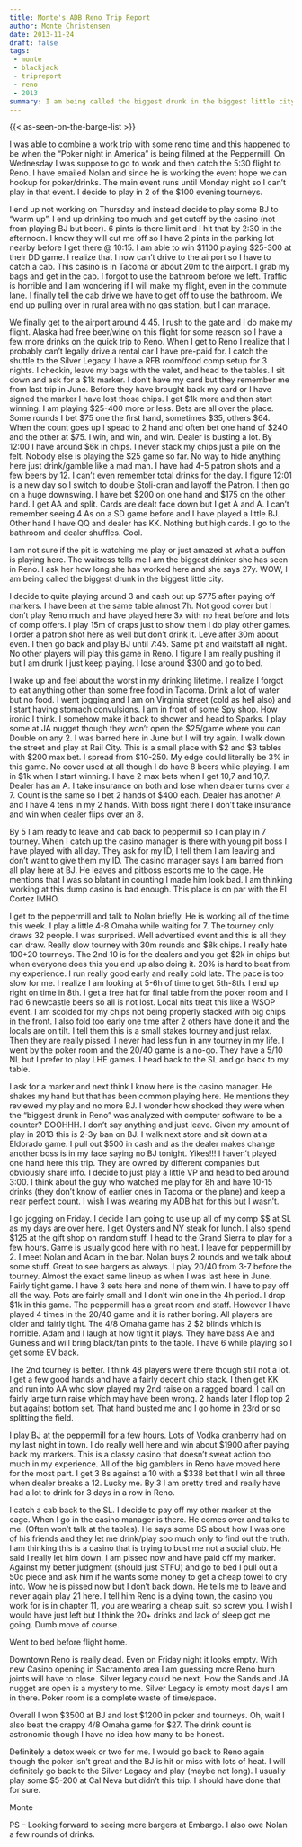 ```yaml
---
title: Monte's ADB Reno Trip Report
author: Monte Christensen
date: 2013-11-24
draft: false
tags:
 - monte
 - blackjack
 - tripreport
 - reno
 - 2013
summary: I am being called the biggest drunk in the biggest little city.
---
```

{{< as-seen-on-the-barge-list >}}

I was able to combine a work trip with some reno time and this happened to be
when the “Poker night in America” is being filmed at the Peppermill.  On
Wednesday I was suppose to go to work and then catch the 5:30 flight to Reno.
I have emailed Nolan and since he is working the event hope we can hookup for
poker/drinks.  The main event runs until Monday night so I can’t play in that
event.  I decide to play in 2 of the $100 evening tourneys.

I end up not working on Thursday and instead decide to play some BJ to “warm
up”.  I end up drinking too much and get cutoff by the casino (not from playing
BJ but beer).  6 pints is there limit and I hit that by 2:30 in the afternoon.
I know they will cut me off so I have 2 pints in the parking lot nearby before
I get there @ 10:15.  I am able to win $1100 playing $25-300 at their DD game.
I realize that I now can’t drive to the airport so I have to catch a cab.  This
casino is in Tacoma or about 20m to the airport.  I grab my bags and get in the
cab.  I forgot to use the bathroom before we left.  Traffic is horrible and I
am wondering if I will make my flight, even in the commute lane.  I finally
tell the cab drive we have to get off to use the bathroom.  We end up pulling
over in rural area with no gas station, but I can manage.

We finally get to the airport around 4:45.  I rush to the gate and I do make my
flight.  Alaska had free beer/wine on this flight for some reason so I have a
few more drinks on the quick trip to Reno.  When I get to Reno I realize that I
probably can’t legally drive a rental car I have pre-paid for.  I catch the
shuttle to the Silver Legacy.  I have a RFB room/food comp setup for 3 nights.
I checkin, leave my bags with the valet, and head to the tables.  I sit down
and ask for a $1k marker.  I don’t have my card but they remember me from last
trip in June.  Before they have brought back my card or I have signed the
marker I have lost those chips.  I get $1k more and then start winning.  I am
playing $25-400 more or less.  Bets are all over the place.  Some rounds I bet
$75 one the first hand, sometimes $35, others $64.  When the count goes up I
spead to 2 hand and often bet one hand of $240 and the other at $75.  I win,
and win, and win.  Dealer is busting a lot.  By 12:00 I have around $6k in
chips.  I never stack my chips just a pile on the felt.  Nobody else is playing
the $25 game so far.  No way to hide anything here just drink/gamble like a mad
man.  I have had 4-5 patron shots and a few beers by 12.  I can’t even remember
total drinks for the day.  I figure 12:01 is a new day so I switch to double
Stoli-cran and layoff the Patron.  I then go on a huge downswing.  I have bet
$200 on one hand and $175 on the other hand.  I get AA and split.  Cards are
dealt face down but I get A and A.  I can’t remember seeing 4 As on a SD game
before and I have played a little BJ.  Other hand I have QQ and dealer has KK.
Nothing but high cards.  I go to the bathroom and dealer shuffles.  Cool.
 
I am not sure if the pit is watching me play or just amazed at what a buffon is
playing here.  The waitress tells me I am the biggest drinker she has seen in
Reno.  I ask her how long she has worked here and she says 27y.  WOW, I am
being called the biggest drunk in the biggest little city.

I decide to quite playing around 3 and cash out up $775 after paying off
markers.  I have been at the same table almost 7h.  Not good cover but I don’t
play Reno much and have played here 3x with no heat before and lots of comp
offers.  I play 15m of craps just to show them I do play other games.  I order
a patron shot here as well but don’t drink it.  Leve after 30m about even.  I
then go back and play BJ until 7:45.  Same pit and waitstaff all night.  No
other players will play this game in Reno.  I figure I am really pushing it but
I am drunk I just keep playing.  I lose around $300 and go to bed.

I wake up and feel about the worst in my drinking lifetime.  I realize I forgot
to eat anything other than some free food in Tacoma.  Drink a lot of water but
no food.  I went jogging and I am on Virginia street (cold as hell also) and I
start having stomach convulsions.  I am in front of some Spy shop.  How ironic
I think.  I somehow make it back to shower and head to Sparks.  I play some at
JA nugget though they won’t open the $25/game where you can Double on any 2.  I
was barred here in June but I will try again.  I walk down the street and play
at Rail City.  This is a small place with $2 and $3 tables with $200 max bet.
I spread from $10-250.  My edge could literally be 3% in this game.  No cover
used at all though I do have 8 beers while playing.  I am in $1k when I start
winning.  I have 2 max bets when I get 10,7 and 10,7.  Dealer has an A. I take
insurance on both and lose when dealer turns over a 7.  Count is the same so I
bet 2 hands of $400 each.  Dealer has another A and I have 4 tens in my 2
hands.  With boss right there I don’t take insurance and win when dealer flips
over an 8.

By 5 I am ready to leave and cab back to peppermill so I can play in 7 tourney.
When I catch up the casino manager is there with young pit boss I have played
with all day.  They ask for my ID, I tell them I am leaving and don’t want to
give them my ID.  The casino manager says I am barred from all play here at BJ.
He leaves and pitboss escorts me to the cage.  He mentions that I was so
blatant in counting I made him look bad.  I am thinking working at this dump
casino is bad enough. This place is on par with the El Cortez IMHO.

I get to the peppermill and talk to Nolan briefly.  He is working all of the
time this week. I play a little 4-8 Omaha while waiting for 7.  The tourney
only draws 32 people.  I was surprised.  Well advertised event and this is all
they can draw.  Really slow tourney with 30m rounds and $8k chips.  I really
hate 100+20 tourneys.  The 2nd 10 is for the dealers and you get $2k in chips
but when everyone does this you end up also doing it.  20% is hard to beat from
my experience.  I run really good early and really cold late.  The pace is too
slow for me.  I realize I am looking at 5-6h of time to get 5th-8th.  I end up
right on time in 8th.  I get a free hat for final table from the poker room and
I had 6 newcastle beers so all is not lost.  Local nits treat this like a WSOP
event.  I am scolded for my chips not being properly stacked with big chips in
the front.  I also fold too early one time after 2 others have done it and the
locals are on tilt.  I tell them this is a small stakes tourney and just relax.
Then they are really pissed.  I never had less fun in any tourney in my life.
I went by the poker room and the 20/40 game is a no-go.  They have a 5/10 NL
but I prefer to play LHE games.  I head back to the SL and go back to my table.

I ask for a marker and next think I know here is the casino manager.  He shakes
my hand but that has been common playing here.  He mentions they reviewed my
play and no more BJ.  I wonder how shocked they were when the “biggest drunk in
Reno” was analyzed with computer software to be a counter?  DOOHHH.  I don’t
say anything and just leave.  Given my amount of play in 2013 this is 2-3y ban
on BJ.  I walk next store and sit down at a Eldorado game.  I pull out $500 in
cash and as the dealer makes change another boss is in my face saying no BJ
tonight.  Yikes!!! I haven’t played one hand here this trip.  They are owned by
different companies but obviously share info.  I decide to just play a little
VP and head to bed around 3:00.  I think about the guy who watched me play for
8h and have 10-15 drinks (they don’t know of earlier ones in Tacoma or the
plane) and keep a near perfect count.  I wish I was wearing my ADB hat for this
but I wasn’t.

I go jogging on Friday.  I decide I am going to use up all of my comp $$ at SL
as my days are over here.  I get Oysters and NY steak for lunch.  I also spend
$125 at the gift shop on random stuff.  I head to the Grand Sierra to play for
a few hours.  Game is usually good here with no heat.  I leave for peppermill
by 2.  I meet Nolan and Adam in the bar.  Nolan buys 2 rounds and we talk about
some stuff.  Great to see bargers as always.  I play 20/40 from 3-7 before the
tourney.  Almost the exact same lineup as when I was last here in June.  Fairly
tight game.  I have 3 sets here and none of them win.  I have to pay off all
the way.  Pots are fairly small and I don’t win one in the 4h period.  I drop
$1k in this game.  The peppermill has a great room and staff.  However I have
played 4 times in the 20/40 game and it is rather boring.  All players are
older and fairly tight.  The 4/8 Omaha game has 2 $2 blinds which is horrible.
Adam and I laugh at how tight it plays.  They have bass Ale and Guiness and
will bring black/tan pints to the table.  I have 6 while playing so I get some
EV back.

The 2nd tourney is better.  I think 48 players were there though still not a
lot.  I get a few good hands and have a fairly decent chip stack.  I then get
KK and run into AA who slow played my 2nd raise on a ragged board.  I call on
fairly large turn raise which may have been wrong.  2 hands later I flop top 2
but against bottom set.  That hand busted me and I go home in 23rd or so
splitting the field.

I play BJ at the peppermill for a few hours.  Lots of Vodka cranberry had on my
last night in town. I do really well here and win about $1900 after paying back
my markers.  This is a classy casino that doesn’t sweat action too much in my
experience.  All of the big gamblers in Reno have moved here for the most part.
I get 3 8s against a 10 with a $338 bet that I win all three when dealer breaks
a 12.  Lucky me.  By 3 I am pretty tired and really have had a lot to drink for
3 days in a row in Reno.
 
I catch a cab back to the SL.  I decide to pay off my other marker at the cage.
When I go in the casino manager is there.  He comes over and talks to me.
(Often won’t talk at the tables).  He says some BS about how I was one of his
friends and they let me drink/play soo much only to find out the truth.  I am
thinking this is a casino that is trying to bust me not a social club.  He said
I really let him down.  I am pissed now and have paid off my marker.  Against
my better judgment (should just STFU) and go to bed I pull out a 50c piece and
ask him if he wants some money to get a cheap towel to cry into.  Wow he is
pissed now but I don’t back down.  He tells me to leave and never again play 21
here.  I tell him Reno is a dying town, the casino you work for is in chapter
11, you are wearing a cheap suit, so screw you.  I wish I would have just left
but I think the 20+ drinks and lack of sleep got me going.  Dumb move of
course.

Went to bed before flight home.

Downtown Reno is really dead.  Even on Friday night it looks empty.  With new
Casino opening in Sacramento area I am guessing more Reno burn joints will have
to close.  Silver legacy could be next.  How the Sands and JA nugget are open
is a mystery to me.  Silver Legacy is empty most days I am in there.  Poker
room is a complete waste of time/space.

Overall I won $3500 at BJ and lost $1200 in poker and tourneys.  Oh, wait I
also beat the crappy 4/8 Omaha game for $27.  The drink count is astronomic
though I have no idea how many to be honest.

Definitely a detox week or two for me.  I would go back to Reno again though
the poker isn’t great and the BJ is hit or miss with lots of heat.  I will
definitely go back to the Silver Legacy and play (maybe not long).  I usually
play some $5-200 at Cal Neva but didn’t this trip.  I should have done that for
sure.

Monte

PS – Looking forward to seeing more bargers at Embargo.  I also owe Nolan a few
rounds of drinks.
